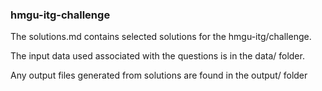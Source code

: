 ### hmgu-itg-challenge
The solutions.md contains selected solutions for the hmgu-itg/challenge.

The input data used associated with the questions is in the data/ folder.

Any output files generated from solutions are found in the output/ folder
